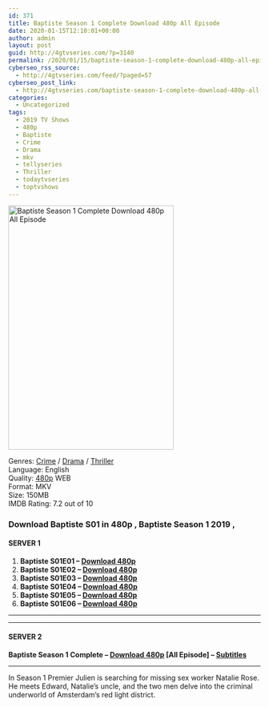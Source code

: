 ```yaml
---
id: 371
title: Baptiste Season 1 Complete Download 480p All Episode
date: 2020-01-15T12:10:01+00:00
author: admin
layout: post
guid: http://4gtvseries.com/?p=3140
permalink: /2020/01/15/baptiste-season-1-complete-download-480p-all-episode-2/
cyberseo_rss_source:
  - http://4gtvseries.com/feed/?paged=57
cyberseo_post_link:
  - http://4gtvseries.com/baptiste-season-1-complete-download-480p-all-episode/
categories:
  - Uncategorized
tags:
  - 2019 TV Shows
  - 480p
  - Baptiste
  - Crime
  - Drama
  - mkv
  - tellyseries
  - Thriller
  - todaytvseries
  - toptvshows
---
```

<img loading="lazy" class="aligncenter" src="https://3.bp.blogspot.com/-UMAiufl8buQ/Xh797xPLqMI/AAAAAAAAA3E/Oryg6-8S4c0UdqYDU_BY0bgFBg4p9aF0gCK4BGAYYCw/s1600/Baptiste%2BSeason%2B1.jpg" alt="Baptiste Season 1 Complete Download 480p All Episode" width="330" height="488" />

Genres: <a href="http://4gtvseries.com/tag/crime/" data-wpel-link="internal">Crime</a> /&nbsp;<a href="http://4gtvseries.com/tag/drama/" data-wpel-link="internal">Drama</a> / <a href="http://4gtvseries.com/tag/thriller/" data-wpel-link="internal">Thriller</a>  
Language: English  
Quality:&nbsp;<a href="http://4gtvseries.com/tag/480p/" data-wpel-link="internal">480p</a> WEB  
Format: MKV  
Size: 150MB  
IMDB Rating: 7.2 out of 10

### **Download Baptiste S01 in 480p , Baptiste Season 1 2019 ,&nbsp;**

#### <span><strong>SERVER 1</strong></span>

  1. **Baptiste S01E01 – <a href="http://slink.dl480p.xyz/7pUsNgG" data-wpel-link="external" target="_blank" rel="nofollow external noopener noreferrer" class="wpel-icon-left"><i class="wpel-icon fa fa-download" aria-hidden="true"></i>Download 480p</a>**
  2. **Baptiste S01E02 – <a href="http://slink.dl480p.xyz/ShyzaqE" data-wpel-link="external" target="_blank" rel="nofollow external noopener noreferrer" class="wpel-icon-left"><i class="wpel-icon fa fa-download" aria-hidden="true"></i>Download 480p</a>**
  3. **Baptiste S01E03 – <a href="http://slink.dl480p.xyz/TC1r" data-wpel-link="external" target="_blank" rel="nofollow external noopener noreferrer" class="wpel-icon-left"><i class="wpel-icon fa fa-download" aria-hidden="true"></i>Download 480p</a>**
  4. **Baptiste S01E04 – <a href="http://slink.dl480p.xyz/CyJcSV" data-wpel-link="external" target="_blank" rel="nofollow external noopener noreferrer" class="wpel-icon-left"><i class="wpel-icon fa fa-download" aria-hidden="true"></i>Download 480p</a>**
  5. **Baptiste S01E05 – <a href="http://slink.dl480p.xyz/8sVbRcQX" data-wpel-link="external" target="_blank" rel="nofollow external noopener noreferrer" class="wpel-icon-left"><i class="wpel-icon fa fa-download" aria-hidden="true"></i>Download 480p</a>**
  6. **Baptiste S01E06 – <a href="http://slink.dl480p.xyz/xixmmM" data-wpel-link="external" target="_blank" rel="nofollow external noopener noreferrer" class="wpel-icon-left"><i class="wpel-icon fa fa-download" aria-hidden="true"></i>Download 480p</a>**

* * *

* * *

#### <span><strong>SERVER 2</strong></span>

**Baptiste Season 1 Complete – <a href="http://dl480p.xyz/3355/" data-wpel-link="external" target="_blank" rel="nofollow external noopener noreferrer" class="wpel-icon-left"><i class="wpel-icon fa fa-download" aria-hidden="true"></i>Download 480p</a> [All Episode] – <a href="https://subscene.com/subtitles/baptiste-first-season" data-wpel-link="external" target="_blank" rel="nofollow external noopener noreferrer" class="wpel-icon-left"><i class="wpel-icon fa fa-download" aria-hidden="true"></i>Subtitles</a>**

* * *

In Season 1 Premier Julien is searching for missing sex worker Natalie Rose. He meets Edward, Natalie’s uncle, and the two men delve into the criminal underworld of Amsterdam’s red light district.

<div align="center">
</div>